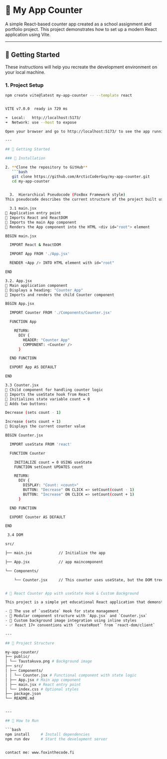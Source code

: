 # 🧮 My App Counter

A simple React-based counter app created as a school assignment and portfolio project. This project demonstrates how to set up a modern React application using Vite.

---

## 🚀 Getting Started

These instructions will help you recreate the development environment on your local machine.

### 1. Project Setup

```bash
npm create vite@latest my-app-counter -- --template react


VITE v7.0.0  ready in 729 ms

➜  Local:   http://localhost:5173/
➜  Network: use --host to expose

Open your browser and go to http://localhost:5173/ to see the app running.

---

## 🚀 Getting Started

### 🔧 Installation

2. **Clone the repository to GitHub**
   ```bash
   git clone https://github.com/ArcticCoderGuy/my-app-counter.git
   cd my-app-counter

   
  3.  Hierarchical Pseudocode (FoxBox Framework style)
This pseudocode describes the current structure of the project built using the React module and my custom FoxBox Framework approach.

  3.1 main.jsx
🔹 Application entry point
🔸 Imports React and ReactDOM
🔸 Imports the main App component
🔸 Renders the App component into the HTML <div id="root"> element

BEGIN main.jsx

  IMPORT React & ReactDOM

  IMPORT App FROM './App.jsx'

  RENDER <App /> INTO HTML element with id="root"

END

3.2. App.jsx
🔹 Main application component
🔸 Displays a heading: "Counter App"
🔸 Imports and renders the child Counter component

BEGIN App.jsx

  IMPORT Counter FROM './Components/Counter.jsx'

  FUNCTION App

    RETURN:
      DIV {
        HEADER: "Counter App"
        COMPONENT: <Counter />
      }

  END FUNCTION

  EXPORT App AS DEFAULT

END

3.3 Counter.jsx
🔹 Child component for handling counter logic
🔸 Imports the useState hook from React
🔸 Initializes state variable count = 0
🔸 Adds two buttons:

Decrease (sets count - 1)

Increase (sets count + 1)
🔸 Displays the current counter value

BEGIN Counter.jsx

  IMPORT useState FROM 'react'

  FUNCTION Counter

    INITIALIZE count = 0 USING useState
    FUNCTION setCount UPDATES count

    RETURN:
      DIV {
        DISPLAY: "Count: <count>"
        BUTTON: "Decrease" ON CLICK => setCount(count - 1)
        BUTTON: "Increase" ON CLICK => setCount(count + 1)
      }

  END FUNCTION

  EXPORT Counter AS DEFAULT

END

 3.4 DOM

src/ 

├── main.jsx            // Initialize the app 

├── App.jsx             // app maincomponent 

└── Components/ 

    └── Counter.jsx     // This counter uses useState, but the DOM tree in VS Code shows the components in reverse order


# 🧮 React Counter App with useState Hook & Custom Background

This project is a simple yet educational React application that demonstrates:

- 🧠 The use of `useState` Hook for state management
- 🧩 Modular component structure with `App.jsx` and `Counter.jsx`
- 🌄 Custom background image integration using inline styles
- ✅ React 17+ conventions with `createRoot` from `react-dom/client`

---

## 📁 Project Structure

my-app-counter/
├── public/
│ └── Taustakuva.png # Background image
├── src/
│ ├── Components/
│ │ └── Counter.jsx # Functional component with state logic
│ ├── App.jsx # Main app component
│ ├── main.jsx # React entry point
│ └── index.css # Optional styles
├── package.json
└── README.md


---

## 🔧 How to Run

```bash
npm install     # Install dependencies
npm run dev     # Start the development server


contact me: www.foxinthecode.fi



